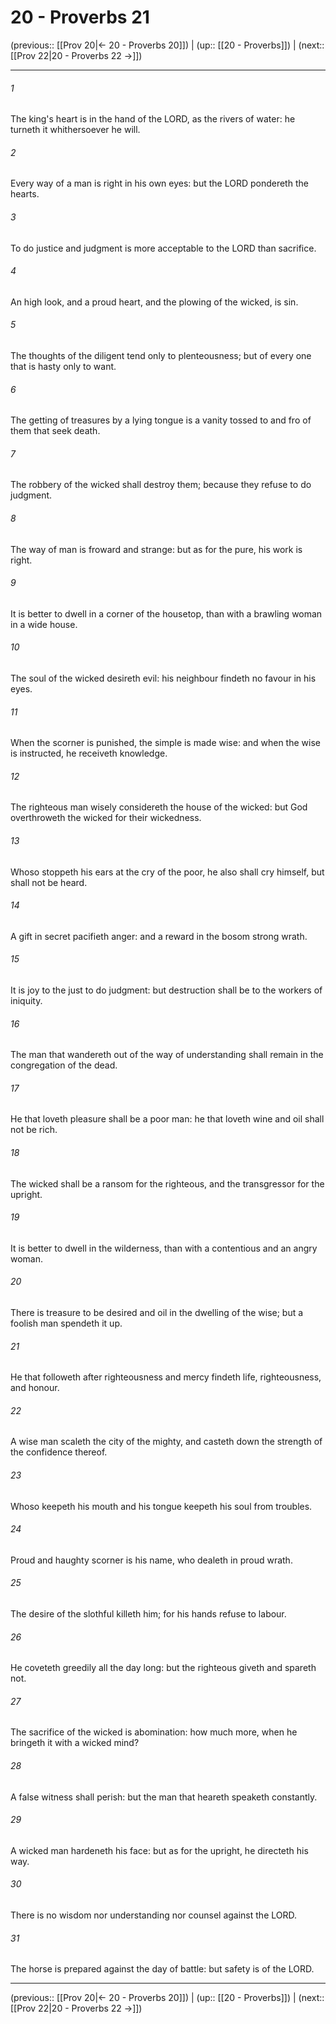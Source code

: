 # 20 - Proverbs 21

(previous:: [[Prov 20|← 20 - Proverbs 20]]) | (up:: [[20 - Proverbs]]) | (next:: [[Prov 22|20 - Proverbs 22 →]])

***


###### 1 
The king's heart is in the hand of the LORD, as the rivers of water: he turneth it whithersoever he will. 

###### 2 
Every way of a man is right in his own eyes: but the LORD pondereth the hearts. 

###### 3 
To do justice and judgment is more acceptable to the LORD than sacrifice. 

###### 4 
An high look, and a proud heart, and the plowing of the wicked, is sin. 

###### 5 
The thoughts of the diligent tend only to plenteousness; but of every one that is hasty only to want. 

###### 6 
The getting of treasures by a lying tongue is a vanity tossed to and fro of them that seek death. 

###### 7 
The robbery of the wicked shall destroy them; because they refuse to do judgment. 

###### 8 
The way of man is froward and strange: but as for the pure, his work is right. 

###### 9 
It is better to dwell in a corner of the housetop, than with a brawling woman in a wide house. 

###### 10 
The soul of the wicked desireth evil: his neighbour findeth no favour in his eyes. 

###### 11 
When the scorner is punished, the simple is made wise: and when the wise is instructed, he receiveth knowledge. 

###### 12 
The righteous man wisely considereth the house of the wicked: but God overthroweth the wicked for their wickedness. 

###### 13 
Whoso stoppeth his ears at the cry of the poor, he also shall cry himself, but shall not be heard. 

###### 14 
A gift in secret pacifieth anger: and a reward in the bosom strong wrath. 

###### 15 
It is joy to the just to do judgment: but destruction shall be to the workers of iniquity. 

###### 16 
The man that wandereth out of the way of understanding shall remain in the congregation of the dead. 

###### 17 
He that loveth pleasure shall be a poor man: he that loveth wine and oil shall not be rich. 

###### 18 
The wicked shall be a ransom for the righteous, and the transgressor for the upright. 

###### 19 
It is better to dwell in the wilderness, than with a contentious and an angry woman. 

###### 20 
There is treasure to be desired and oil in the dwelling of the wise; but a foolish man spendeth it up. 

###### 21 
He that followeth after righteousness and mercy findeth life, righteousness, and honour. 

###### 22 
A wise man scaleth the city of the mighty, and casteth down the strength of the confidence thereof. 

###### 23 
Whoso keepeth his mouth and his tongue keepeth his soul from troubles. 

###### 24 
Proud and haughty scorner is his name, who dealeth in proud wrath. 

###### 25 
The desire of the slothful killeth him; for his hands refuse to labour. 

###### 26 
He coveteth greedily all the day long: but the righteous giveth and spareth not. 

###### 27 
The sacrifice of the wicked is abomination: how much more, when he bringeth it with a wicked mind? 

###### 28 
A false witness shall perish: but the man that heareth speaketh constantly. 

###### 29 
A wicked man hardeneth his face: but as for the upright, he directeth his way. 

###### 30 
There is no wisdom nor understanding nor counsel against the LORD. 

###### 31 
The horse is prepared against the day of battle: but safety is of the LORD.

***

(previous:: [[Prov 20|← 20 - Proverbs 20]]) | (up:: [[20 - Proverbs]]) | (next:: [[Prov 22|20 - Proverbs 22 →]])
